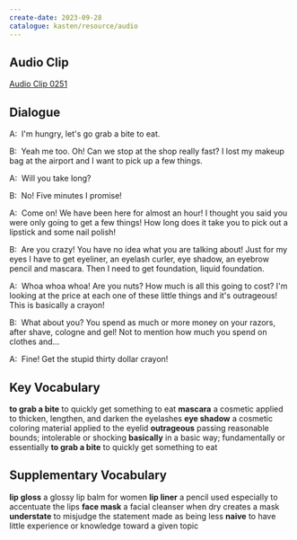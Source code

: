 ```yaml
---
create-date: 2023-09-28
catalogue: kasten/resource/audio
---
```


## Audio Clip
[Audio Clip 0251](https://archive.org/download/englishpod_all/englishpod_0251dg.mp3)

## Dialogue
A:  I'm hungry, let's go grab a bite to eat. 

B:  Yeah me too. Oh! Can we stop at the shop really fast? I lost my makeup bag at the airport and I want to pick up a few things. 

A:  Will you take long? 

B:  No! Five minutes I promise! 

A:  Come on! We have been here for almost an hour! I thought you said you were only going to get a few things! How long does it take you to pick out a lipstick and some nail polish! 

B:  Are you crazy! You have no idea what you are talking about! Just for my eyes I have to get eyeliner, an eyelash curler, eye shadow, an eyebrow pencil and mascara. Then I need to get foundation, liquid foundation. 

A:  Whoa whoa whoa! Are you nuts? How much is all this going to cost? I'm looking at the price at each one of these little things and it's outrageous! This is basically a crayon! 

B:  What about you?  You spend as much or more money on your razors, after shave, cologne and gel! Not to mention how much you spend on clothes and...

A:  Fine! Get the stupid thirty dollar crayon! 

## Key Vocabulary
**to grab a bite**      to quickly get something to eat
**mascara**             a cosmetic applied to thicken, lengthen, and darken the eyelashes
**eye shadow**          a cosmetic coloring material applied to the eyelid
**outrageous**          passing reasonable bounds; intolerable or shocking
**basically**           in a basic way; fundamentally or essentially
**to grab a bite**      to quickly get something to eat

## Supplementary Vocabulary
**lip gloss**       a glossy lip balm for women
**lip liner**       a pencil used especially to accentuate the lips
**face mask**       a facial cleanser when dry creates a mask
**understate**      to misjudge the statement made as being less
**naive**           to have little experience or knowledge toward a given topic
